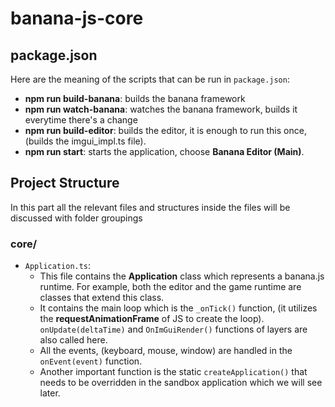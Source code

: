 # banana-js-core
## package.json
Here are the meaning of the scripts that can be run in `package.json`:
- **npm run build-banana**: builds the banana framework
- **npm run watch-banana**: watches the banana framework, builds it everytime there's a change
- **npm run build-editor**: builds the editor, it is enough to run this once, (builds the imgui_impl.ts file).
- **npm run start**: starts the application, choose **Banana Editor (Main)**.

## Project Structure
In this part all the relevant files and structures inside the files will be discussed with folder groupings

### core/
- `Application.ts`:
  - This file contains the **Application** class which represents a banana.js runtime. For example, both the editor and the game runtime are classes that extend this class. 
  - It contains the main loop which is the `_onTick()` function, (it utilizes the **requestAnimationFrame** of JS to create the loop). `onUpdate(deltaTime)` and `OnImGuiRender()` functions of layers are also called here.
  - All the events, (keyboard, mouse, window) are handled in the `onEvent(event)` function.
  - Another important function is the static `createApplication()` that needs to be overridden in the sandbox application which we will see later. 

